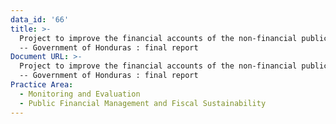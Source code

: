 ```yaml
---
data_id: '66'
title: >-
  Project to improve the financial accounts of the non-financial public sector
  -- Government of Honduras : final report
Document URL: >-
  Project to improve the financial accounts of the non-financial public sector
  -- Government of Honduras : final report
Practice Area:
  - Monitoring and Evaluation
  - Public Financial Management and Fiscal Sustainability
---
```

